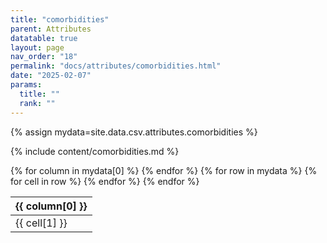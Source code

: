 ```yaml
---
title: "comorbidities"
parent: Attributes
datatable: true
layout: page
nav_order: "18"
permalink: "docs/attributes/comorbidities.html"
date: "2025-02-07"
params:
  title: ""
  rank: ""
---
```

{% assign mydata=site.data.csv.attributes.comorbidities %} 

{% include content/comorbidities.md %}

<table id="myTable" class="display" style="width:100%">
    <thead>
    {% for column in mydata[0] %}
        <th>{{ column[0] }}</th>
    {% endfor %}
    </thead>
    <tbody>
    {% for row in mydata %}
        <tr>
        {% for cell in row %}
            <td>{{ cell[1] }}</td>
        {% endfor %}
        </tr>
    {% endfor %}
    </tbody>
</table>
<script type="text/javascript">
  $(document).ready(function () {
    $('#myTable').DataTable({
      responsive: true,
      deferRender: false,
      paging: false,
      order: [],
    });
  });
</script>
